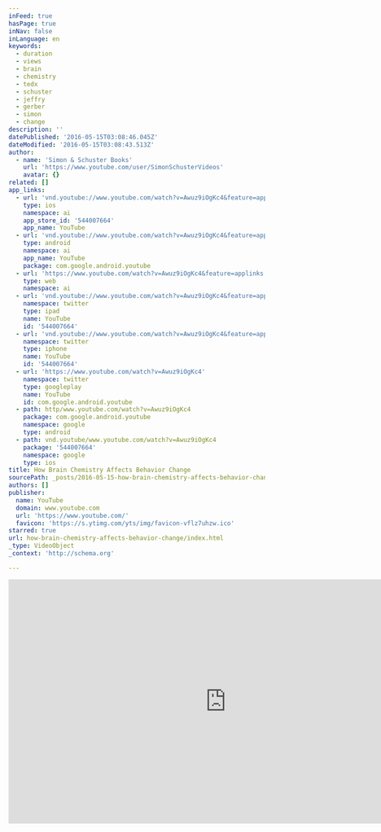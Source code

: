 ```yaml
---
inFeed: true
hasPage: true
inNav: false
inLanguage: en
keywords:
  - duration
  - views
  - brain
  - chemistry
  - tedx
  - schuster
  - jeffry
  - gerber
  - simon
  - change
description: ''
datePublished: '2016-05-15T03:08:46.045Z'
dateModified: '2016-05-15T03:08:43.513Z'
author:
  - name: 'Simon & Schuster Books'
    url: 'https://www.youtube.com/user/SimonSchusterVideos'
    avatar: {}
related: []
app_links:
  - url: 'vnd.youtube://www.youtube.com/watch?v=Awuz9iOgKc4&feature=applinks'
    type: ios
    namespace: ai
    app_store_id: '544007664'
    app_name: YouTube
  - url: 'vnd.youtube://www.youtube.com/watch?v=Awuz9iOgKc4&feature=applinks'
    type: android
    namespace: ai
    app_name: YouTube
    package: com.google.android.youtube
  - url: 'https://www.youtube.com/watch?v=Awuz9iOgKc4&feature=applinks'
    type: web
    namespace: ai
  - url: 'vnd.youtube://www.youtube.com/watch?v=Awuz9iOgKc4&feature=applinks'
    namespace: twitter
    type: ipad
    name: YouTube
    id: '544007664'
  - url: 'vnd.youtube://www.youtube.com/watch?v=Awuz9iOgKc4&feature=applinks'
    namespace: twitter
    type: iphone
    name: YouTube
    id: '544007664'
  - url: 'https://www.youtube.com/watch?v=Awuz9iOgKc4'
    namespace: twitter
    type: googleplay
    name: YouTube
    id: com.google.android.youtube
  - path: http/www.youtube.com/watch?v=Awuz9iOgKc4
    package: com.google.android.youtube
    namespace: google
    type: android
  - path: vnd.youtube/www.youtube.com/watch?v=Awuz9iOgKc4
    package: '544007664'
    namespace: google
    type: ios
title: How Brain Chemistry Affects Behavior Change
sourcePath: _posts/2016-05-15-how-brain-chemistry-affects-behavior-change.md
authors: []
publisher:
  name: YouTube
  domain: www.youtube.com
  url: 'https://www.youtube.com/'
  favicon: 'https://s.ytimg.com/yts/img/favicon-vflz7uhzw.ico'
starred: true
url: how-brain-chemistry-affects-behavior-change/index.html
_type: VideoObject
_context: 'http://schema.org'

---
```

<iframe src="https://cdn.embedly.com/widgets/media.html?src=https%3A%2F%2Fwww.youtube.com%2Fembed%2FAwuz9iOgKc4%3Ffeature%3Doembed&amp;url=http%3A%2F%2Fwww.youtube.com%2Fwatch%3Fv%3DAwuz9iOgKc4&amp;image=https%3A%2F%2Fi.ytimg.com%2Fvi%2FAwuz9iOgKc4%2Fhqdefault.jpg&amp;key=b7d04c9b404c499eba89ee7072e1c4f7&amp;type=text%2Fhtml&amp;schema=youtube" width="854" height="480" scrolling="no" frameborder="0" allowfullscreen="" style=""></iframe>